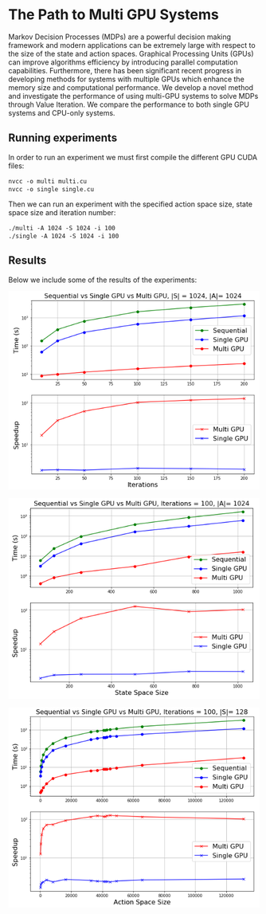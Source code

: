 # The Path to Multi GPU Systems

Markov Decision Processes (MDPs) are a powerful decision making framework and modern applications can be extremely large with respect to the size of the state and action spaces. Graphical Processing Units (GPUs) can improve algorithms efficiency by introducing parallel computation capabilities. Furthermore, there has been significant recent progress in developing methods for systems with multiple GPUs which enhance the memory size and computational performance. We develop a novel method and investigate the performance of using multi-GPU systems to solve MDPs through Value Iteration. We compare the performance to both single GPU systems and CPU-only systems.

## Running experiments

In order to run an experiment we must first compile the different GPU CUDA files: 

```
nvcc -o multi multi.cu
nvcc -o single single.cu
```

Then we can run an experiment with the specified action space size, state space size and iteration number:

```
./multi -A 1024 -S 1024 -i 100 
./single -A 1024 -S 1024 -i 100 
```

## Results

Below we include some of the results of the experiments:

![Alt text](IterationsExp.png?raw=true "Iterations")

![Alt text](StateExp.png?raw=true "State")

![Alt text](ActionExp.png?raw=true "Action")

